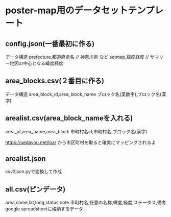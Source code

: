 # poster-map用のデータセットテンプレート

## config.json(一番最初に作る)
データ構造
prefecture,都道府県名 // 神奈川県 など
setmap,緯度経度 // サマリー地図の中心となる緯度経度

## area_blocks.csv(２番目に作る)
データ構造
area_block_id,area_block_name
ブロック名(英数字),ブロック名(漢字)

## arealist.csv(area_block_nameを入れる)
area_id,area_name,area_block
市町村名id,市町村名,ブロック名(漢字)

https://uedayou.net/loa/ から市区町村を取ると確実にマッピングされるよ

## arealist.json
csv2json.pyで変換して作成

## all.csv(ピンデータ)
area,name,lat,long,status,note
市町村名,任意の名称,緯度,経度,ステータス,備考
google spreadsheetに格納するデータ